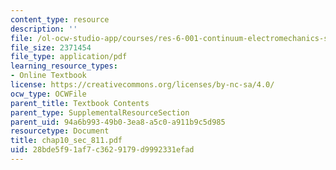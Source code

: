 ```yaml
---
content_type: resource
description: ''
file: /ol-ocw-studio-app/courses/res-6-001-continuum-electromechanics-spring-2009/28bde5f91af7c3629179d9992331efad_chap10_sec_811.pdf
file_size: 2371454
file_type: application/pdf
learning_resource_types:
- Online Textbook
license: https://creativecommons.org/licenses/by-nc-sa/4.0/
ocw_type: OCWFile
parent_title: Textbook Contents
parent_type: SupplementalResourceSection
parent_uid: 94a6b993-49b0-3ea8-a5c0-a911b9c5d985
resourcetype: Document
title: chap10_sec_811.pdf
uid: 28bde5f9-1af7-c362-9179-d9992331efad
---
```

